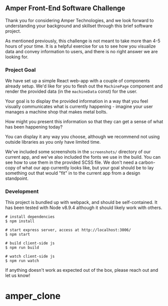 ## Amper Front-End Software Challenge

Thank you for considering Amper Technologies, and we look forward to understanding your background
and skillset through this brief software project.

As mentioned previously, this challenge is not meant to take more than 4-5 hours of your time.
It is a helpful exercise for us to see how you visualize data and convey information to users,
and there is no right answer we are looking for.


### Project Goal

We have set up a simple React web-app with a couple of components already setup. We'd like for you
to flesh out the `MachinePage` component and render the provided data (in the `machineData` const)
for the user. 

Your goal is to display the provided information in a way that you feel visually communicates
what is currently happening - imagine your user manages a machine shop that makes metal bolts.

How might you present this information so that they can get a sense of what has been happening today?

You can display it any way you choose, although we recommend not using outside libraries as you only
have limited time.

We've included some screenshots in the `screenshots/` directory of our current app, and we've also
included the fonts we use in the build. You can see how to use them in the provided SCSS file. We don't 
need a carbon-copy of what our app currently looks like, but your goal should be to lay something out 
that would "fit" in to the current app from a design standpoint.


### Development

This project is bundled up with webpack, and should be self-contained. It has been tested with
Node v8.9.4 although it should likely work with others.

```
# install dependencies
$ npm install

# start express server, access at http://localhost:3006/
$ npm start

# build client-side js
$ npm run build

# watch client-side js
$ npm run watch
```

If anything doesn't work as expected out of the box, please reach out and let us know!
# amper_clone

